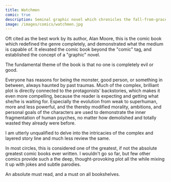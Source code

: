 ```yaml
---
title: Watchmen
comic: true
description: Seminal graphic novel which chronicles the fall-from-grace of a beloved set of super-heroes, victims of their all-too-human failings.
image: /images/comics/watchmen.jpg
---
```


Oft cited as the best work by its author, Alan Moore, this is the comic book which redefined the genre completely, and demonstrated what the medium is capable of. It elevated the comic book beyond the "comic" tag, and established the concept of a "graphic" novel.

The fundamental theme of the book is that no one is completely evil or good.

Everyone has reasons for being the monster, good person, or something in between, always haunted by past traumas. Much of the complex, brilliant plot is directly connected to the protagonists' backstories, which makes it even more compelling, because the reader is expecting and getting what she/he is waiting for. Especially the evolution from weak to superhuman, more and less powerful, and the thereby modified morality, ambitions, and personal goals of the characters are used to demonstrate the inner fragmentation of human psyches, no matter how demolished and totally wasted they already were before.

I am utterly unqualified to delve into the intricacies of the complex and layered story line and much less review the same.

In most circles, this is considered one of the greatest, if not the absolute greatest comic books ever written. I wouldn't go so far, but few other comics provide such a the deep, thought-provoking plot all the while mixing it up with jokes and subtle parodies.

An absolute must read, and a must on all bookshelves.
